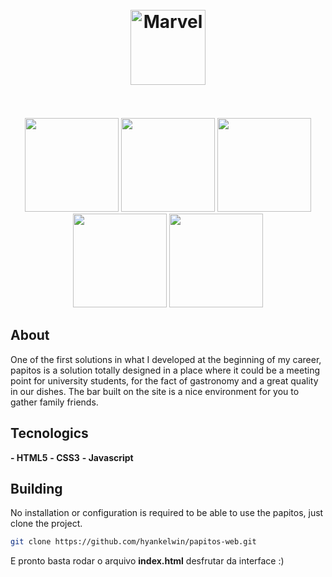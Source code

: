 <h1 align="center">
<br>
  <img src="https://logodownload.org/wp-content/uploads/2017/05/marvel-logo.png" alt="Marvel" width="120">
<br>
<br>
</h1>

<p align="center">
  <img src="images/screenshot_1.jpg" width="150"/>
  <img src="images/screenshot_2.jpg" width="150"/>
  <img src="images/screenshot_3.jpg" width="150"/>
  <img src="images/screenshot_4.jpg" width="150"/>
  <img src="images/screenshot_5.jpg" width="150"/>
</p>

## About

One of the first solutions in what I developed at the beginning of my career, papitos is a solution totally designed in a place where it could be a meeting point for university students, for the fact of gastronomy and a great quality in our dishes. The bar built on the site is a nice environment for you to gather family friends.

## Tecnologics

**- HTML5**
**- CSS3**
**- Javascript**

## Building

No installation or configuration is required to be able to use the papitos, just clone the project.

```bash
git clone https://github.com/hyankelwin/papitos-web.git
```

E pronto basta rodar o arquivo **index.html** desfrutar da interface :)
